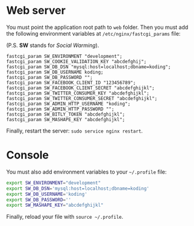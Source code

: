 # Web server

You must point the application root path to `web` folder. Then you must add the
following environment variables at `/etc/nginx/fastcgi_params` file:

(P.S. **SW** stands for *Social Warming*).

```nginx
fastcgi_param SW_ENVIRONMENT "development";
fastcgi_param SW_COOKIE_VALIDATION_KEY "abcdefghij";
fastcgi_param SW_DB_DSN "mysql:host=localhost;dbname=koding";
fastcgi_param SW_DB_USERNAME koding;
fastcgi_param SW_DB_PASSWORD "";
fastcgi_param SW_FACEBOOK_CLIENT_ID "123456789";
fastcgi_param SW_FACEBOOK_CLIENT_SECRET "abcdefghijkl";
fastcgi_param SW_TWITTER_CONSUMER_KEY "abcdefghijkl";
fastcgi_param SW_TWITTER_CONSUMER_SECRET "abcdefghijkl";
fastcgi_param SW_ADMIN_HTTP_USERNAME "koding";
fastcgi_param SW_ADMIN_HTTP_PASSWORD "";
fastcgi_param SW_BITLY_TOKEN "abcdefghijkl";
fastcgi_param SW_MASHAPE_KEY "abcdefghijkl";
```

Finally, restart the server: `sudo service nginx restart`.

# Console

You must also add environment variables to your `~/.profile` file:

```bash
export SW_ENVIRONMENT="development"
export SW_DB_DSN='mysql:host=localhost;dbname=koding'
export SW_DB_USERNAME='koding'
export SW_DB_PASSWORD=''
export SW_MASHAPE_KEY="abcdefghijkl"

```

Finally, reload your file with `source ~/.profile`.